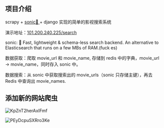 



## 项目介绍

scrapy + [sonic🦔 ](https://github.com/valeriansaliou/sonic) + django 实现的简单的影视搜索系统

演示地址：[101.200.240.225/search](http://101.200.240.225/search)  

sonic: 🦔 Fast, lightweight & schema-less search backend. An alternative to Elasticsearch that runs on a few MBs of RAM.(fuck es)



数据获取：爬取 movie_url 和 movie_name, 存储到 redis 中的字典，movie_url -> movie_name，同时存入 sonic 中。

数据搜索：从 sonic 中获取搜索出的 movie_urls（sonic 只存储主键），再去 Redis 中查询出 movie_names.

## 添加新的网站爬虫

![KpZnT2herAxIFmf](https://i.loli.net/2020/05/05/KpZnT2herAxIFmf.png)



![PEyDcpuSXRro3Ke](https://i.loli.net/2020/05/05/PEyDcpuSXRro3Ke.png)

